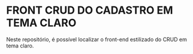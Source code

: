 # FRONT CRUD DO CADASTRO EM TEMA CLARO
Neste repositório, é possível localizar o front-end estilizado do CRUD em tema claro.
